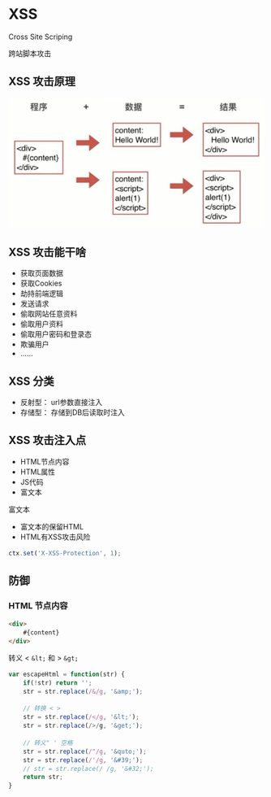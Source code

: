 # XSS


Cross Site Scriping

跨站脚本攻击


## XSS 攻击原理

![0301.png](./img/0301.png)


## XSS 攻击能干啥

- 获取页面数据
- 获取Cookies
- 劫持前端逻辑
- 发送请求
- 偷取网站任意资料
- 偷取用户资料
- 偷取用户密码和登录态
- 欺骗用户
- ......


## XSS 分类

- 反射型： url参数直接注入
- 存储型： 存储到DB后读取时注入


## XSS 攻击注入点

- HTML节点内容
- HTML属性
- JS代码
- 富文本


富文本
- 富文本的保留HTML
- HTML有XSS攻击风险

```js
ctx.set('X-XSS-Protection', 1);
```


## 防御

### HTML 节点内容


```html
<div>
    #{content}
</div>
```


转义 < `&lt;` 和 > `&gt;`

```js
var escapeHtml = function(str) {
    if(!str) return '';
    str = str.replace(/&/g, '&amp;');

    // 转换 < > 
    str = str.replace(/</g, '&lt;');
    str = str.replace(/>/g, '&get;');

    // 转义" ' 空格
    str = str.replace(/"/g, '&quto;');
    str = str.replace(/'/g, '&#39;');
    // str = str.replace(/ /g, '&#32;');
    return str;
}
```










